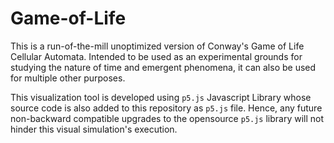 # Game-of-Life

This is a run-of-the-mill unoptimized version of Conway's Game of Life Cellular Automata. Intended to be used as an experimental grounds for studying the nature of time and emergent phenomena, it can also be used for multiple other purposes.

This visualization tool is developed using `p5.js` Javascript Library whose source code is also added to this repository as `p5.js` file. Hence, any future non-backward compatible upgrades to the opensource `p5.js` library will not hinder this visual simulation's execution.
 
